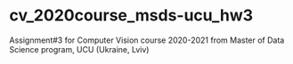 # cv_2020course_msds-ucu_hw3
Assignment#3 for Computer Vision course 2020-2021 from Master of Data Science program, UCU (Ukraine, Lviv)

